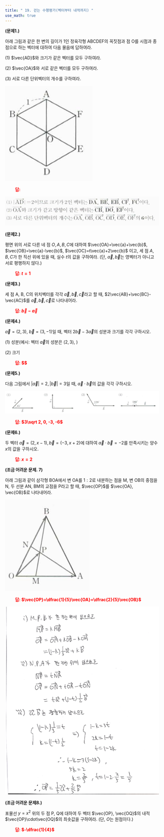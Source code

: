 ```yaml
---
title: " 19. 걷는 수행평가(벡터부터 내적까지) "
use_math: true
---
```


**(문제1.)**

아래 그림과 같은 한 변의 길이가 1인 정육각형 ABCDEF의 꼭짓점과 점 O를 시점과 종점으로 하는 벡터에 대하여 다음 물음에 답하여라.

(1) $\vec{AD}$와 크기가 같은 벡터를 모두 구하여라.

(2) $\vec{OA}$와 서로 같은 벡터를 모두 구하여라.

(3) 서로 다른 단위벡터의 개수를 구하여라.

<img src="/assets/Pasted image 20240522235949.png"/>

 **<span style="color: red;">$\qquad$답: </span>** 

<img src="/assets/Pasted image 20240523000002.png"/>


**(문제2.)**

평면 위의 서로 다른 네 점 $O, A, B, C$에 대하여 $\vec{OA}=\vec{a}+\vec{b}$, $\vec{OB}=\vec{a}-\vec{b}$, $\vec{OC}=t\vec{a}+2\vec{b}$ 이고, 세 점 $A, B, C$가 한 직선 위에 있을 때, 실수 $t$의 값을 구하여라. (단, $\vec{a}, \vec{b}$는 영벡터가 아니고 서로 평행하지 않다.)

 **<span style="color: red;">$\qquad$답: $t=1$</span>** 

**(문제3.)**

세 점 A, B, C의 위치벡터를 각각 $\vec{a}, \vec{b}, \vec{c}$라고 할 때, $2\vec{AB}+\vec{BC}-\vec{AC}$를 $\vec{a}, \vec{b}, \vec{c}$로 나타내어라.

 **<span style="color: red;">$\qquad$답: $\vec{b}-\vec{a}$</span>** 

 **(문제4.)**

$\vec{a}=(2, 3)$, $\vec{b}=(3, -1)$일 때, 벡터 $2\vec{b}-3\vec{a}$의 성분과 크기를 각각 구하시오.

(1) 성분(예시: 벡터 $\vec{a}$의 성분은 $(2, 3)$, )

(2) 크기

 **<span style="color: red;">$\qquad$답: $$</span>** 


**(문제5.)**

다음 그림에서 $\lvert \vec{a}\rvert=2, \lvert \vec{b}\rvert=3$일 때, $\vec{a}\cdot\vec{b}$의 값을 각각 구하시오.

<img src="/assets/Pasted image 20240523002037.png"/>

 **<span style="color: red;">$\qquad$답: $3\sqrt 2, 0, -3, -6$</span>** 

 **(문제6.)**

두 벡터 $\vec{a}=(2, x-1), \vec{b}=(-3, x+2)$에 대하여 $\vec{a}\cdot\vec{b}=-2$를 만족시키는 양수 $x$의 값을 구하시오.

 **<span style="color: red;">$\qquad$답: $x=2$</span>** 


**(조금 어려운 문제. 7)**

아래 그림과 같이 삼각형 BOA에서 변 OA를 $1:2$로 내분하는 점을 M, 변 OB의 중점을 N, 두 선분 AN, BM의 교점을 P라고 할 때, $\vec{OP}$를 $\vec{OA}, \vec{OB}$로 나타내어라.

<img src="/assets/Pasted image 20240523000830.png"/>

 **<span style="color: red;">$\qquad$답: $\vec{OP}=\dfrac{1}{5}\vec{OA}+\dfrac{2}{5}\vec{OB}$</span>** 

 <img src="/assets/2024. 5. 23. 오후 12_33_17의 Scannable 문서.png"/>


**(조금 어려운 문제8.)**

포물선 $y=x^2$ 위의 두 점 P, Q에 대하여 두 벡터 $\vec{OP}, \vec{OQ}$의 내적 $\vec{OP}\cdot\vec{OQ}$의 최솟값을 구하여라. (단, $O$는 원점이다.)

 **<span style="color: red;">$\qquad$답: $-\dfrac{1}{4}$</span>** 


